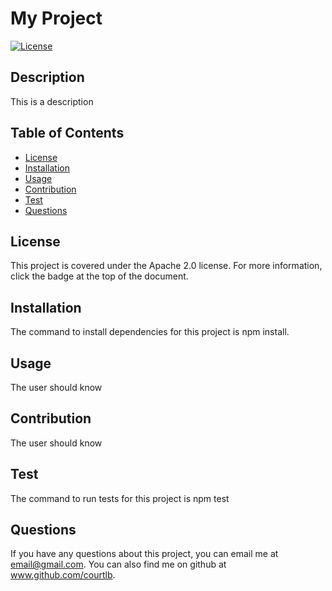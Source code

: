 
  # My Project
  [![License](https://img.shields.io/badge/License-Apache%202.0-blue.svg)](https://opensource.org/licenses/Apache-2.0)

  ## Description

  This is a description

  ## Table of Contents

  * [License](#license)
  * [Installation](#installation)
  * [Usage](#usage)
  * [Contribution](#contribution)
  * [Test](#test)
  * [Questions](#questions)

  
  ## License

  This project is covered under the Apache 2.0 license. For more information, click the badge at the top of the document.
  

  ## Installation

  The command to install dependencies for this project is npm install.

  ## Usage

  The user should know

  ## Contribution 

  The user should know

  ## Test

  The command to run tests for this project is npm test

  ## Questions

  If you have any questions about this project, you can email me at email@gmail.com. You can also find me on github at www.github.com/courtlb.
